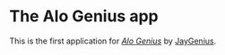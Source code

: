 # The Alo Genius app
This is the first application for
[*Alo Genius*](http://www.alogenius.com/)
by [JayGenius](http://jaygenius.com/).